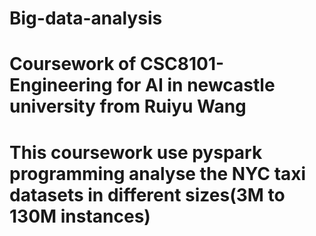 # Big-data-analysis

# Coursework of CSC8101-Engineering for AI in newcastle university from Ruiyu Wang

# This coursework use pyspark programming analyse the NYC taxi datasets in different sizes(3M to 130M instances)

# 
